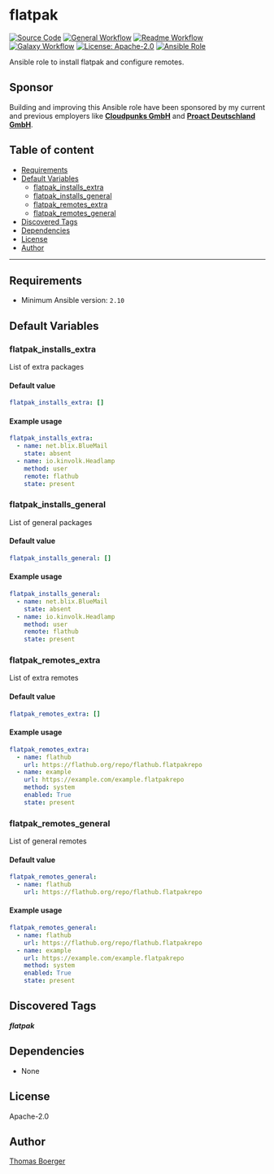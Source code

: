 # flatpak

[![Source Code](https://img.shields.io/badge/github-source%20code-blue?logo=github&logoColor=white)](https://github.com/rolehippie/flatpak)
[![General Workflow](https://github.com/rolehippie/flatpak/actions/workflows/general.yml/badge.svg)](https://github.com/rolehippie/flatpak/actions/workflows/general.yml)
[![Readme Workflow](https://github.com/rolehippie/flatpak/actions/workflows/docs.yml/badge.svg)](https://github.com/rolehippie/flatpak/actions/workflows/docs.yml)
[![Galaxy Workflow](https://github.com/rolehippie/flatpak/actions/workflows/galaxy.yml/badge.svg)](https://github.com/rolehippie/flatpak/actions/workflows/galaxy.yml)
[![License: Apache-2.0](https://img.shields.io/github/license/rolehippie/flatpak)](https://github.com/rolehippie/flatpak/blob/master/LICENSE)
[![Ansible Role](https://img.shields.io/badge/role-rolehippie.flatpak-blue)](https://galaxy.ansible.com/rolehippie/flatpak)

Ansible role to install flatpak and configure remotes.

## Sponsor

Building and improving this Ansible role have been sponsored by my current and previous employers like **[Cloudpunks GmbH](https://cloudpunks.de)** and **[Proact Deutschland GmbH](https://www.proact.eu)**.

## Table of content

- [Requirements](#requirements)
- [Default Variables](#default-variables)
  - [flatpak_installs_extra](#flatpak_installs_extra)
  - [flatpak_installs_general](#flatpak_installs_general)
  - [flatpak_remotes_extra](#flatpak_remotes_extra)
  - [flatpak_remotes_general](#flatpak_remotes_general)
- [Discovered Tags](#discovered-tags)
- [Dependencies](#dependencies)
- [License](#license)
- [Author](#author)

---

## Requirements

- Minimum Ansible version: `2.10`

## Default Variables

### flatpak_installs_extra

List of extra packages

#### Default value

```YAML
flatpak_installs_extra: []
```

#### Example usage

```YAML
flatpak_installs_extra:
  - name: net.blix.BlueMail
    state: absent
  - name: io.kinvolk.Headlamp
    method: user
    remote: flathub
    state: present
```

### flatpak_installs_general

List of general packages

#### Default value

```YAML
flatpak_installs_general: []
```

#### Example usage

```YAML
flatpak_installs_general:
  - name: net.blix.BlueMail
    state: absent
  - name: io.kinvolk.Headlamp
    method: user
    remote: flathub
    state: present
```

### flatpak_remotes_extra

List of extra remotes

#### Default value

```YAML
flatpak_remotes_extra: []
```

#### Example usage

```YAML
flatpak_remotes_extra:
  - name: flathub
    url: https://flathub.org/repo/flathub.flatpakrepo
  - name: example
    url: https://example.com/example.flatpakrepo
    method: system
    enabled: True
    state: present
```

### flatpak_remotes_general

List of general remotes

#### Default value

```YAML
flatpak_remotes_general:
  - name: flathub
    url: https://flathub.org/repo/flathub.flatpakrepo
```

#### Example usage

```YAML
flatpak_remotes_general:
  - name: flathub
    url: https://flathub.org/repo/flathub.flatpakrepo
  - name: example
    url: https://example.com/example.flatpakrepo
    method: system
    enabled: True
    state: present
```

## Discovered Tags

**_flatpak_**


## Dependencies

- None

## License

Apache-2.0

## Author

[Thomas Boerger](https://github.com/tboerger)
